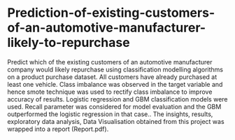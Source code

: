 # Prediction-of-existing-customers-of-an-automotive-manufacturer-likely-to-repurchase
Predict  which of the existing customers of an automotive manufacturer company would likely repurchase using classification modelling algorithms on a product purchase dataset. All customers have already purchased at least one vehicle. Class imbalance was observed in the target variable and hence smote technique was used to rectify class imbalance to improve accuracy of results. Logistic regression and GBM classification models were used.  Recall parameter was considered for model evaluation and the GBM outperformed the logistic regression in that case.. The insights, results, exploratory data analysis, Data Visualisation obtained from this project was wrapped into a report (Report.pdf).
